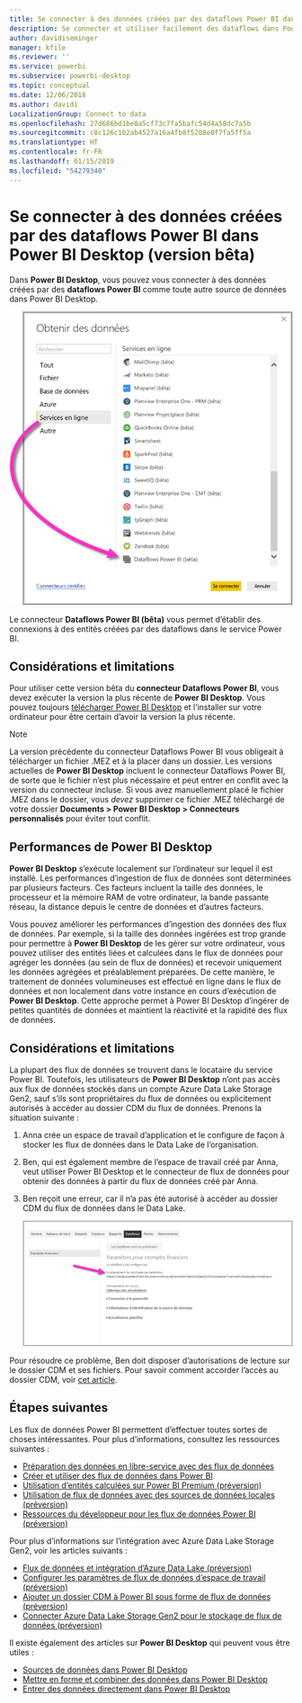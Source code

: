 ```yaml
---
title: Se connecter à des données créées par des dataflows Power BI dans Power BI Desktop (version bêta)
description: Se connecter et utiliser facilement des dataflows dans Power BI Desktop
author: davidiseminger
manager: kfile
ms.reviewer: ''
ms.service: powerbi
ms.subservice: powerbi-desktop
ms.topic: conceptual
ms.date: 12/06/2018
ms.author: davidi
LocalizationGroup: Connect to data
ms.openlocfilehash: 27d686bd1be8a5cf73c7fa5bafc54d4a58dc7a5b
ms.sourcegitcommit: c8c126c1b2ab4527a16a4fb8f5208e0f7fa5ff5a
ms.translationtype: HT
ms.contentlocale: fr-FR
ms.lasthandoff: 01/15/2019
ms.locfileid: "54279340"
---
```

# <a name="connect-to-data-created-by-power-bi-dataflows-in-power-bi-desktop-beta"></a>Se connecter à des données créées par des dataflows Power BI dans Power BI Desktop (version bêta)
Dans **Power BI Desktop**, vous pouvez vous connecter à des données créées par des **dataflows Power BI** comme toute autre source de données dans Power BI Desktop.

![Se connecter à des dataflows](media/desktop-connect-dataflows/connect-dataflows_01.png)

Le connecteur **Dataflows Power BI (bêta)** vous permet d’établir des connexions à des entités créées par des dataflows dans le service Power BI. 

## <a name="considerations-and-limitations"></a>Considérations et limitations

Pour utiliser cette version bêta du **connecteur Dataflows Power BI**, vous devez exécuter la version la plus récente de **Power BI Desktop**. Vous pouvez toujours [télécharger Power BI Desktop](desktop-get-the-desktop.md) et l’installer sur votre ordinateur pour être certain d’avoir la version la plus récente.  

> [!NOTE]
> La version précédente du connecteur Dataflows Power BI vous obligeait à télécharger un fichier .MEZ et à la placer dans un dossier. Les versions actuelles de **Power BI Desktop** incluent le connecteur Dataflows Power BI, de sorte que le fichier n’est plus nécessaire et peut entrer en conflit avec la version du connecteur incluse. Si vous avez manuellement placé le fichier .MEZ dans le dossier, vous *devez* supprimer ce fichier .MEZ téléchargé de votre dossier **Documents > Power BI Desktop > Connecteurs personnalisés** pour éviter tout conflit. 

## <a name="desktop-performance"></a>Performances de Power BI Desktop
**Power BI Desktop** s’exécute localement sur l’ordinateur sur lequel il est installé. Les performances d’ingestion de flux de données sont déterminées par plusieurs facteurs. Ces facteurs incluent la taille des données, le processeur et la mémoire RAM de votre ordinateur, la bande passante réseau, la distance depuis le centre de données et d’autres facteurs.

Vous pouvez améliorer les performances d’ingestion des données des flux de données. Par exemple, si la taille des données ingérées est trop grande pour permettre à **Power BI Desktop** de les gérer sur votre ordinateur, vous pouvez utiliser des entités liées et calculées dans le flux de données pour agréger les données (au sein de flux de données) et recevoir uniquement les données agrégées et préalablement préparées. De cette manière, le traitement de données volumineuses est effectué en ligne dans le flux de données et non localement dans votre instance en cours d’exécution de **Power BI Desktop**. Cette approche permet à Power BI Desktop d’ingérer de petites quantités de données et maintient la réactivité et la rapidité des flux de données.

## <a name="considerations-and-limitations"></a>Considérations et limitations

La plupart des flux de données se trouvent dans le locataire du service Power BI. Toutefois, les utilisateurs de **Power BI Desktop** n’ont pas accès aux flux de données stockés dans un compte Azure Data Lake Storage Gen2, sauf s’ils sont propriétaires du flux de données ou explicitement autorisés à accéder au dossier CDM du flux de données. Prenons la situation suivante :

1.  Anna crée un espace de travail d’application et le configure de façon à stocker les flux de données dans le Data Lake de l’organisation.
2.  Ben, qui est également membre de l’espace de travail créé par Anna, veut utiliser Power BI Desktop et le connecteur de flux de données pour obtenir des données à partir du flux de données créé par Anna.
3.  Ben reçoit une erreur, car il n’a pas été autorisé à accéder au dossier CDM du flux de données dans le Data Lake.

    ![Erreur en tentant d’utiliser le flux de données](media/service-dataflows-configure-workspace-storage-settings/dataflow-storage-settings_08.jpg)

Pour résoudre ce problème, Ben doit disposer d’autorisations de lecture sur le dossier CDM et ses fichiers. Pour savoir comment accorder l’accès au dossier CDM, voir [cet article](https://go.microsoft.com/fwlink/?linkid=2029121).




## <a name="next-steps"></a>Étapes suivantes
Les flux de données Power BI permettent d’effectuer toutes sortes de choses intéressantes. Pour plus d’informations, consultez les ressources suivantes :

* [Préparation des données en libre-service avec des flux de données](service-dataflows-overview.md)
* [Créer et utiliser des flux de données dans Power BI](service-dataflows-create-use.md)
* [Utilisation d’entités calculées sur Power BI Premium (préversion)](service-dataflows-computed-entities-premium.md)
* [Utilisation de flux de données avec des sources de données locales (préversion)](service-dataflows-on-premises-gateways.md)
* [Ressources du développeur pour les flux de données Power BI (préversion)](service-dataflows-developer-resources.md)

Pour plus d’informations sur l’intégration avec Azure Data Lake Storage Gen2, voir les articles suivants :

* [Flux de données et intégration d’Azure Data Lake (préversion)](service-dataflows-azure-data-lake-integration.md)
* [Configurer les paramètres de flux de données d’espace de travail (préversion)](service-dataflows-configure-workspace-storage-settings.md)
* [Ajouter un dossier CDM à Power BI sous forme de flux de données (préversion)](service-dataflows-add-cdm-folder.md)
* [Connecter Azure Data Lake Storage Gen2 pour le stockage de flux de données (préversion)](service-dataflows-connect-azure-data-lake-storage-gen2.md)

Il existe également des articles sur **Power BI Desktop** qui peuvent vous être utiles :

* [Sources de données dans Power BI Desktop](desktop-data-sources.md)
* [Mettre en forme et combiner des données dans Power BI Desktop](desktop-shape-and-combine-data.md)
* [Entrer des données directement dans Power BI Desktop](desktop-enter-data-directly-into-desktop.md)   

